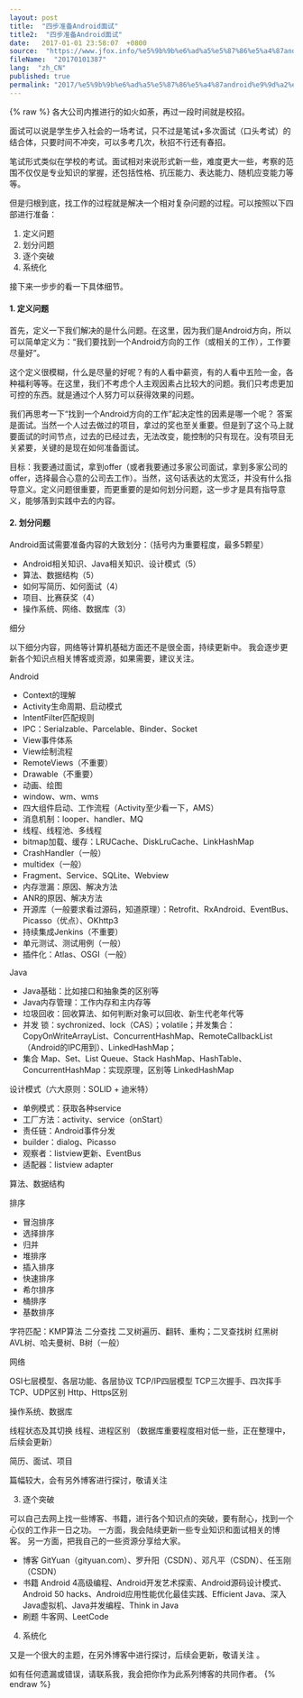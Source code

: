 ```yaml
---
layout: post
title:  "四步准备Android面试"
title2:  "四步准备Android面试"
date:   2017-01-01 23:58:07  +0800
source:  "https://www.jfox.info/%e5%9b%9b%e6%ad%a5%e5%87%86%e5%a4%87android%e9%9d%a2%e8%af%95.html"
fileName:  "20170101387"
lang:  "zh_CN"
published: true
permalink: "2017/%e5%9b%9b%e6%ad%a5%e5%87%86%e5%a4%87android%e9%9d%a2%e8%af%95.html"
---
```

{% raw %}
各大公司内推进行的如火如荼，再过一段时间就是校招。

面试可以说是学生步入社会的一场考试，只不过是笔试+多次面试（口头考试）的结合体，只要时间不冲突，可以多考几次，秋招不行还有春招。

笔试形式类似在学校的考试。面试相对来说形式新一些，难度更大一些，考察的范围不仅仅是专业知识的掌握，还包括性格、抗压能力、表达能力、随机应变能力等等。

但是归根到底，找工作的过程就是解决一个相对复杂问题的过程。可以按照以下四部进行准备：

1. 定义问题
2. 划分问题
3. 逐个突破
4. 系统化

接下来一步步的看一下具体细节。

#### 1. 定义问题

首先，定义一下我们解决的是什么问题。在这里，因为我们是Android方向，所以可以简单定义为：“我们要找到一个Android方向的工作（或相关的工作），工作要尽量好”。

这个定义很模糊，什么是尽量的好呢？有的人看中薪资，有的人看中五险一金，各种福利等等。在这里，我们不考虑个人主观因素占比较大的问题。我们只考虑更加可控的东西。就是通过个人努力可以获得效果的问题。 

我们再思考一下“找到一个Android方向的工作”起决定性的因素是哪一个呢？
答案是面试。当然一个人过去做过的项目，拿过的奖也至关重要。但是到了这个马上就要面试的时间节点，过去的已经过去，无法改变，能控制的只有现在。没有项目无关紧要，关键的是现在如何准备面试。

目标：我要通过面试，拿到offer（或者我要通过多家公司面试，拿到多家公司的offer，选择最合心意的公司去工作）。当然，这句话表达的太宽泛，并没有什么指导意义。定义问题很重要，而更重要的是如何划分问题，这一步才是具有指导意义，能够落到实践中去的内容。

#### 2. 划分问题

Android面试需要准备内容的大致划分：（括号内为重要程度，最多5颗星）

- Android相关知识、Java相关知识、设计模式（5）
- 算法、数据结构（5）
- 如何写简历、如何面试（4）
- 项目、比赛获奖（4）
- 操作系统、网络、数据库（3）

 
细分 

以下细分内容，网络等计算机基础方面还不是很全面，持续更新中。
我会逐步更新各个知识点相关博客或资源，如果需要，建议关注。
 
Android 

- Context的理解
- Activity生命周期、启动模式
- IntentFilter匹配规则
- IPC：Serialzable、Parcelable、Binder、Socket
- View事件体系
- View绘制流程
- RemoteViews（不重要）
- Drawable（不重要）
- 动画、绘图
- window、wm、wms
- 四大组件启动、工作流程（Activity至少看一下，AMS）
- 消息机制：looper、handler、MQ
- 线程、线程池、多线程
- bitmap加载、缓存：LRUCache、DiskLruCache、LinkHashMap
- CrashHandler（一般）
- multidex（一般）
- Fragment、Service、SQLite、Webview
- 内存泄漏：原因、解决方法
- ANR的原因、解决方法
- 开源库（一般要求看过源码，知道原理）：Retrofit、RxAndroid、EventBus、Picasso（优点）、OKhttp3
- 持续集成Jenkins（不重要）
- 单元测试、测试用例（一般）
- 插件化：Atlas、OSGI（一般）

 
Java 

- Java基础：比如接口和抽象类的区别等
- Java内存管理：工作内存和主内存等
- 垃圾回收：回收算法、如何判断对象可以回收、新生代老年代等
- 并发
锁：sychronized、lock（CAS）；volatile；并发集合：CopyOnWriteArrayList、ConcurrentHashMap、RemoteCallbackList（Android的IPC用到）、LinkedHashMap；
- 集合
Map、Set、List
Queue、Stack
HashMap、HashTable、ConcurrentHashMap：实现原理，区别等
LinkedHashMap

 
设计模式（六大原则：SOLID + 迪米特） 

- 单例模式：获取各种service
- 工厂方法：activity、service（onStart）
- 责任链：Android事件分发
- builder：dialog、Picasso
- 观察者：listview更新、EventBus
- 适配器：listview adapter

 
算法、数据结构 

排序

- 冒泡排序
- 选择排序
- 归并
- 堆排序
- 插入排序
- 快速排序
- 希尔排序
- 桶排序
- 基数排序

字符匹配：KMP算法
二分查找
二叉树遍历、翻转、重构；二叉查找树
红黑树
AVL树、哈夫曼树、B树（一般）
 
网络 

OSI七层模型、各层功能、各层协议
TCP/IP四层模型
TCP三次握手、四次挥手
TCP、UDP区别
Http、Https区别
 
操作系统、数据库 

线程状态及其切换
线程、进程区别
（数据库重要程度相对低一些，正在整理中，后续会更新）
 
简历、面试、项目 

篇幅较大，会有另外博客进行探讨，敬请关注
 
3. 逐个突破 

可以自己去网上找一些博客、书籍，进行各个知识点的突破，要有耐心，找到一个心仪的工作非一日之功。
一方面，我会陆续更新一些专业知识和面试相关的博客。
另一方面，把我自己的一些资源分享给大家。

- 博客
GitYuan（gityuan.com）、罗升阳（CSDN）、邓凡平（CSDN）、任玉刚（CSDN）
- 书籍
Android 4高级编程、Android开发艺术探索、Android源码设计模式、Android 50 hacks、Android应用性能优化最佳实践、Efficient Java、深入Java虚拟机、Java并发编程、Think in Java
- 刷题
牛客网、LeetCode

 
4. 系统化 

又是一个很大的主题，在另外博客中进行探讨，后续会更新，敬请关注 。

如有任何遗漏或错误，请联系我，我会把你作为此系列博客的共同作者。
{% endraw %}
